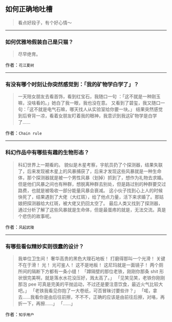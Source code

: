 ## 如何正确地吐槽

> 看点好段子，有个好心情～


 
---

### 如何优雅地假装自己是只猫？

> 尽早绝育。


作者：`花江夏树`

---

### 有没有哪个时刻让你突然感觉到：「我的矿物学白学了」？

> 一天陪女朋友去看首饰，看到红宝石，我随口一句 ：「这不就是一种刚玉嘛，没啥看的。」她白了我一眼，我也没在意。
> 又看到了碧玺，我又随口一句：「这不就是电气石嘛，哪天找人从实验室给你要一块。」
> 结果突然感觉到后脊背一凉，看着女朋友盯着我的眼神，我意识到我这矿物学是白学了……


作者：`Chain rule`

---

### 科幻作品中有哪些有趣的生物形态？

> 科幻世界上一期看的。
> 貌似是木星考察，宇航员扔了个探测器，结果失联了，后来发现被木星上的风暴捕获了，后来才发现这些风暴就是一种生命体，那个探测器就是被一个男性风暴（划掉）抓到了，想作为礼物去求婚。
> 但是他们风暴之间也有种群，想脱离种群去别处，但是路过别的种群要交过路费，也就是被吸收一部分能量风暴会衰减。
> 这小伙子找到心上人的时候快死了，结果遇到了大佬（大红斑），给了他点力量，活下来求婚了。那姑娘把探测器给大红斑，被大佬又扔回太空了。
> 最后人类又找到了探测器，通过分析了解了这些风暴就是生命体，但是最蛋疼的就是，无法交流。真是个悲伤的故事呢。


作者：`风起武陵`

---

### 有哪些看似精妙实则很蠢的设计？

> 我单位卫生间！
> 奢华高贵的黑色大理石地板！
> 打磨得那叫一个光滑！
> 关键不在于滑！
> 光！
> 光可鉴人！
> 这不是地板！
> 这尼玛就是一面镜子！
> 两个厕所间的隔断下方都有一条小缝！
> 「蹲隔壁的那位老铁，刚刚你那条 shit 形状很完美啊，就是落水水花没压好，溅太高了。」
> 「见笑见笑，老铁你刚刚那泡 pee 可真是完美的平抛运动，不过还是要注意饮食，最近火气比较大吧。」
> 「老铁我看见你抱了一大卷纸，可否冒昧讨要些许？」
> 「喏，拿去……我看你是由后往前擦，不不不，正确的应该是由前往后擦，对咯，再折一下，再擦……」
> 「……」


作者：`知乎用户`